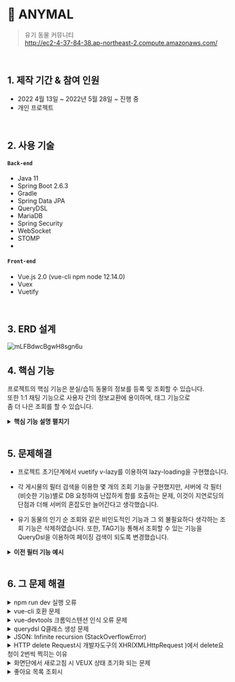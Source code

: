 # :pushpin: ANYMAL
>유기 동물 커뮤니티  
>http://ec2-4-37-84-38.ap-northeast-2.compute.amazonaws.com/ 

</br>

## 1. 제작 기간 & 참여 인원
- 2022 4월 13일 ~ 2022년 5월 28일 ~ 진행 중
- 개인 프로젝트

</br>

## 2. 사용 기술
#### `Back-end`
  - Java 11
  - Spring Boot 2.6.3
  - Gradle
  - Spring Data JPA
  - QueryDSL
  - MariaDB
  - Spring Security
  - WebSocket
  - STOMP
  - 
#### `Front-end`
  - Vue.js 2.0 (vue-cli npm node 12.14.0)
  - Vuex
  - Vuetify

</br>

## 3. ERD 설계
![mLFBdwcBgwH8sgn6u](https://user-images.githubusercontent.com/71645224/167236384-be4c7fc1-4b78-41c8-9d74-c5706f809e52.png)


## 4. 핵심 기능
프로젝트의 핵심 기능은 분실/습득 동물의 정보를 등록 및 조회할 수 있습니다.  
또한 1:1 채팅 기능으로 사용자 간의 정보교환에 용이하며, 태그 기능으로   
좀 더 나은 조회를 할 수 있습니다.  

<details>
<summary><b>핵심 기능 설명 펼치기</b></summary>
<div markdown="1">

### 4.1. 시스템 구성도
![image](https://user-images.githubusercontent.com/71645224/171626721-5433f95c-334a-4a77-b672-3d37353fa6e8.png)

<details>
<summary><b>4.2 사용자 요청</b></summary>
<div markdown="2">
  
### 4.2. 사용자 요청
#### 4.2.1 사용자 인증 및 인가
![image](https://user-images.githubusercontent.com/71645224/173191697-c811a648-b982-4270-a6b3-e3f1d92049a8.png)

- **토큰 인증** :pushpin: [코드 확인](https://github.com/jjjjooo/Anymal/blob/master/demo/src/main/java/com/example/demo/config/security/JwtAuthenticationFilter.java)
  - 스프링 시큐리티에 커스텀 필터를 등록하여 토큰 인증 구현합니다.

#### 4.2.2 사용자 요청
![사용자 요청](https://user-images.githubusercontent.com/71645224/167648425-50829e9d-a7ef-4e5b-a1b5-17e820aae7ad.png)

- **스토리지 활용** 
  - 유저 정보를 로컬스토리지와 VUEX 스토리지에 저장하여 API 호출 시 헤더에 포함시켜 요청합니다. :pushpin: [코드 확인](https://github.com/Integerous/goQuality/blob/b587bbff4dce02e3bec4f4787151a9b6fa326319/frontend/src/components/PostInput.vue#L67)
  - 인증 및 인가의 여부나, 기능별로 API 요청을 분할하여 VUEX를 통해 상태관리를 용이하게 합니다.  :pushpin: [코드 확인](https://github.com/Integerous/goQuality/blob/b587bbff4dce02e3bec4f4787151a9b6fa326319/frontend/src/components/PostInput.vue#L67) 
</div>
</details>  

  
<details>
<summary><b>4.3 태그 기능 </b></summary>
<div markdown="2">
  
### 4.3. 게시글 부가 기능
  
#### 4.3.1. 태그 검색 능
  
~~~java
/**
 * 태그 검색 서비스
 */
public List<PostsResponseDto> findByTag(String tag, int page){

        tagRepository.findByTagContaining(tag).orElseThrow(
                ()-> new PostException(PostExceptionType.TAG_NOT_FOUND));

        List<Posts> posts = tagQueryRepository.findTags(tag, page);

        if(posts.isEmpty()){throw new PostException(PostExceptionType.POST_NOT_POUND);}

        return posts.stream().map(
                post->new PostsResponseDto(post,false)).collect(Collectors.toList());  
}
/**
 *  포스트 태그 검색 시 쿼리문
 */  
public List<Posts> findTags(String tag,int page) {
        return queryFactory
                .selectFrom(posts)
                .innerJoin(postsTag)
                    .on(posts.id.eq(postsTag.posts.id))
                .innerJoin(tag1)
                    .on(tag1.id.eq(postsTag.tag.id))
                .where(eqName(tag))
                .distinct()
                .offset((page-1) * 16)
                .limit(16)
                .orderBy(posts.id.desc())
                .fetch();
    }
~~~  

- **태그 검색** :pushpin: [코드 확인](https://github.com/jjjjooo/Anymal/blob/master/demo/src/main/java/com/example/demo/service/post/PostsTagService.java)
  - 화면단에서 등록된 태그를 클릭하거나, 태그 검색창을 통해 조회를 할 경우 관련있는 문구의 게시글을 조회하도록 합니다.

#### 4.3.2. 좋아요 
#### `좋아요 표시 여부 처리`
~~~java
    /**
     * 유저 정보를 통해 탐색된 게시글이 있으면 좋아요 true 설정
     * 반대의 경우 좋아요 false 설정
     */
    public PostsResponseDto getPostsResponseDto(Posts posts) {
        if (isGood(posts.getId())) {
            return new PostsResponseDto(posts, true);
        }
        return new PostsResponseDto(posts, false);
    }
    /**
     * 로그인 유저와 조회 게시글을 통해 좋아요 게시글 탐색
     */
    public boolean isGood(Long postsId) {
        String username = SecurityUtil.getLoginUsername();
        if(username == null) {return false;}
        if (goodRepository.findByMemberNameAndPostsId(username, postsId).isPresent()) {
            return true;
        }
        return false;
    }

~~~
#### `좋아요 푸쉬` 
~~~java
    /**
     *  요청 받은 좋아요 취소 또는 등록
     */  
  public boolean push(Long postsId) {
        String username =  SecurityUtil.getLoginUsername();

        Member member = memberRepository.findByName(username)
                .orElseThrow(()->new MemberException(MemberExceptionType.NOT_FOUND_MEMBER));
        Posts posts= postsRepository.findById(postsId)
                .orElseThrow(()-> new PostException(PostExceptionType.POST_NOT_POUND));

        Optional<Good> postGood =
                goodRepository.findByMemberNameAndPostsId(member.getName(), posts.getId());

        if (postGood.isPresent()) {
            removeGood(postGood.get().getId());
            return false;
        }
        addGood(username, postsId);
        return true;
    }
~~~  
- **좋아요 푸쉬 및 조회** :pushpin: [코드 확인](https://github.com/jjjjooo/Anymal/blob/master/demo/src/main/java/com/example/demo/service/post/PostsTagService.java)
  - 게시글을 조회하거나 좋아요 등록 및 취소 요청에서 로그인 유저를 기준으로 좋아여 여부를 판단하여 반환합니다.
</div>
</details>

<details>
<summary><b>4.4 채팅기능 </b></summary>
<div markdown="2">

### 4.4. 채팅

#### 4.4.1. 채팅 구조도
![채팅구조도](https://user-images.githubusercontent.com/71645224/168974974-d39e01a7-be24-4425-9942-68684bd962bf.JPG)


#### 4.4.2. 채팅 요청
![채팅클라이언트 요청](https://user-images.githubusercontent.com/71645224/168975117-dd6e35af-cc55-4436-bf08-9f63832f680d.JPG)  

![채팅 컨트롤러](https://user-images.githubusercontent.com/71645224/168975948-8b163d52-c85e-4d14-a503-e9349d75937d.JPG)

- **Publish-Subscribe 메커니즘**
  - STOMP를 이용하여 게시글의 각 채팅방을 구분하여 해당 채티방에 메시지를 전파합니다.
  - 이때, 채팅방 생성, 입장 또는 조회 시 게시글, 받는 사람, 보내는 사람 기준으로 채팅방을 생성 및 탐색합니다.
  
#### 4.4.3. 부가 기능
![image](https://user-images.githubusercontent.com/71645224/173825093-24b947d7-b9f8-498f-b96f-6a49149881ee.png)

  - **읽음 표시** 
  - 해당 채팅방의 각 메시지 기록, 읽음 표시를 조회하여 읽지 않은 메시지 수를 반환합니다.
  - 채팅방 입장 시 모두 읽음 표시로 변경합니다.

  
  
</div>
</details>
  
<details>
<summary><b>4.5 예외처리 </b></summary>
<div markdown="2">

### 4.5. 예외처리
  
#### 4.5.1. 예외처리 구성
![image](https://user-images.githubusercontent.com/71645224/167841803-2e8f7f03-b9d8-4924-b4b7-059bdb364f7b.png)
  

#### 4.5.2. 커스텀 예외처리 예시
![커스텀 예외](https://user-images.githubusercontent.com/71645224/172182399-bd777be6-15b5-4d14-9f8e-0bcb646c3440.JPG)
  
- **예외 정의** :pushpin: [코드 확인]()
  - 기본적인 로그인, 회원가입, 게시글 작성과 같은 데이터 형식은 화면단에서 먼저 검증합니다.
  - 예측가능한 예외는 커스텀 메세지를 생성하여 클라이언트 단에서 사용할 수 있도록 처리합니다.
  
  
#### 4.5.3. 일반 예외처리 예시
![image](https://user-images.githubusercontent.com/71645224/167844372-1e4edf3a-158e-4830-bbdc-5cbbf421f2ce.png)
  
- **런타임 예외, 컴파일 예외** :pushpin: [코드 확인]()
  - 처리불가능한 컴파일 예외는 서버 측에서 로그 형식으로 출력하며, 
  - 커스텀 예외를 제외한 런타임 예외는 마찬가지로 RestControllerAdvice를 이용하여 에러 메세지를 생성하여 처리합니다.
  
</div>
</details>
  
</div>
</details>


</br>

## 5. 문제해결

- 프로젝트 초기단계에서 vuetify v-lazy를 이용하여 lazy-loading을 구현했습니다.
- 각 게시물의 필터 검색을 이용한 몇 개의 조회 기능을 구현했지만, 서버에 각 필터(비슷한 기능)별로 DB 요청하여 난잡하게 함를 호출하는 문제, 
  이것이 지연로딩의 단점과 더해 서버의 혼잡도만 늘어간다고 생각했습니다.
  
- 유기 동물의 인기 순 조회와 같은 비인도적인 기능과 그 외 불필요하다 생각하는 조회 기능은 삭제하였습니다.
  또한, TAG기능 통해서 조회할 수 있는 기능을 QueryDsl을 이용하여 페이징 검색이 되도록 변경했습니다.
 
<details>
<summary><b>이전 필터 기능 예시</b></summary>
<div markdown="1">

~~~javascript
    categories: [
      {
        text: '보호 중',
        filter: '1',
      },
      {
        text: '찾는 중',
        filter: '2',
      },
      {
        text: '인기 순',
        filter: '3,
      },
      {
        text: '주소지 주변',
        fileter: '4',
      },
    ],
  }
~~~javascript
</div>
</details>  
<details>
<summary><b>변경된 태그 기능 쿼리</b></summary>
<div markdown="1"> 
~~~java
/**
 *  태그 
 */
public List<Posts> findTags(String tag,int page) {
        return queryFactory
                .selectFrom(posts)
                .innerJoin(postsTag)
                    .on(posts.id.eq(postsTag.posts.id))
                .innerJoin(tag1)
                    .on(tag1.id.eq(postsTag.tag.id))
                .where(eqName(tag))
                .distinct()
                .offset((page-1) * 16)
                .limit(16)
                .orderBy(posts.id.desc())
                .fetch();
    }
~~~

</div>
</details>

</br>

## 6. 그  문제 해결
<details>
<summary>npm run dev 실행 오류</summary>
<div markdown="1">

- Webpack-dev-server 버전을 3.0.0으로 다운그레이드로 해결
- `$ npm install —save-dev webpack-dev-server@3.0.0`

</div>
</details>
  
<details>
<summary>vue-cli 호환 문제</summary>
<div markdown="1">
  
  - 초기 프로젝트 진행 중 node LTS 10.16.x 와 vue 구버전을 프로젝트에 사용, vuetify 등 일부 라이브러리의 호환성 문제 발생
  - vue-cli 업그레이드 및 nvm을 통해 node 12.14.0으로 업데이트 함으로써 해결
        
</div>
</details> 

<details>
<summary>vue-devtools 크롬익스텐션 인식 오류 문제</summary>
<div markdown="1">
  
  - main.js 파일에 `Vue.config.devtools = true` 추가로 해결
  - [https://github.com/vuejs/vue-devtools/issues/190](https://github.com/vuejs/vue-devtools/issues/190)
  
</div>
</details>

<details>
<summary>querydsl Q클래스 생성 문제</summary>
<div markdown="1">
  
  - `def querydslDir = "$buildDir/generated/querydsl"`
  
  - `implementation "com.querydsl:querydsl-jpa:${queryDslVersion}"
    implementation "com.querydsl:querydsl-apt:${queryDslVersion}"`
  
  - 임의 경로가 아닌 명시된 경로로 설정과 버전을 명시하지 않으므로 해결
</div>
</details>



<details>
<summary> JSON: Infinite recursion (StackOverflowError)</summary>
<div markdown="1">
  
  - @JsonIgnore 사용으로 해결
    - 참고
        - [http://springquay.blogspot.com/2016/01/new-approach-to-solve-json-recursive.html](http://springquay.blogspot.com/2016/01/new-approach-to-solve-json-recursive.html)
        - [https://stackoverflow.com/questions/3325387/infinite-recursion-with-jackson-json-and-hibernate-jpa-issue](https://stackoverflow.com/questions/3325387/infinite-recursion-with-jackson-json-and-hibernate-jpa-issue)
  
  - 그 외 순환참조를 해결하는 방법에서 불필요한 양방향 관계보다 단방향 관계 설정을 할 수 있다.
  
  - 엔티티를 직접적으로 반환하지말고 DTO를 이용해 간접 반환한다.
        
</div>
</details>  
    
    
<details>
<summary> HTTP delete Request시 개발자도구의 XHR(XMLHttpRequest )에서 delete요청이 2번씩 찍히는 이유</summary>
<div markdown="1">
  
  - When you try to send a XMLHttpRequest to a different domain than the page is hosted, you are violating the same-origin policy. However, this situation became somewhat common, many technics are introduced. CORS is one of them.

        In short, server that you are sending the DELETE request allows cross domain requests. In the process, there should be a **preflight** call and that is the **HTTP OPTION** call.

        So, you are having two responses for the **OPTION** and **DELETE** call.

        see [MDN page for CORS](https://developer.mozilla.org/en-US/docs/Web/HTTP/Access_control_CORS).

    - 출처 : [https://stackoverflow.com/questions/35808655/why-do-i-get-back-2-responses-of-200-and-204-when-using-an-ajax-call-to-delete-o](https://stackoverflow.com/questions/35808655/why-do-i-get-back-2-responses-of-200-and-204-when-using-an-ajax-call-to-delete-o)
        
</div>
</details> 
    
<details>
<summary>화면단에서 새로고침 시 VEUX 상태 초기화 되는 문제</summary>
<div markdown="1">
  
  - vuex-persistedstate를 이용하여 vuex에 저장되어 있는 값들을 localStorage에 저장하여 해결  
  - 하지만 props로 전달 받은 데이터는 저장이 안되며, 전역화 시킨 컴포넌트를 해제하여  각각의 view 에 삽입으로 해결
        
</div>
</details> 
  
  
<details>
<summary>좋아요 목록 조회시</summary>
<div markdown="1">
  
  - 양방향 설정관계에서 CASCADE_ALL(REMOVE) 옵션 설정을 상황에 맞게 변경,
  - 또한, 삭제 전 양방향 관계를 null 값으로 끊어주고 변경하여 해결
        
</div>
</details> 
    
</br>


